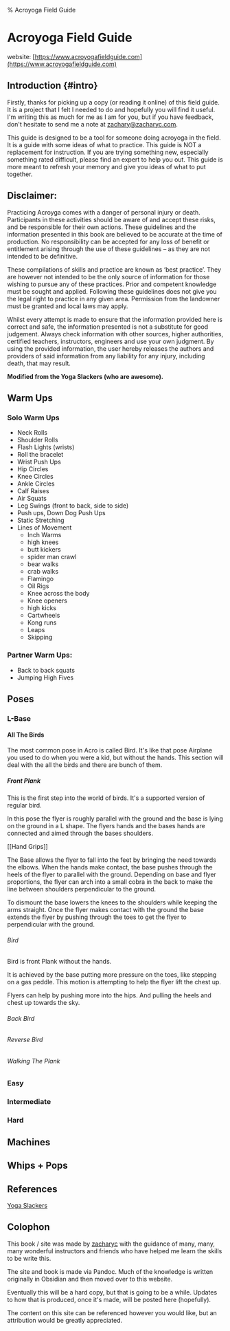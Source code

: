 % Acroyoga Field Guide

# Acroyoga Field Guide

website: [https://www.acroyogafieldguide.com](https://www.acroyogafieldguide.com)

## Introduction {#intro}

Firstly, thanks for picking up a copy (or reading it online) of this field guide. It is a project that I felt I needed to do and hopefully you will find it useful. I'm writing this as much for me as I am for you, but if you have feedback, don't hesitate to send me a note at zachary@zacharyc.com.

This guide is designed to be a tool for someone doing acroyoga in the field. It is a guide with some ideas of what to practice. This guide is NOT a replacement for instruction. If you are trying something new, especially something rated difficult, please find an expert to help you out. This guide is more meant to refresh your memory and give you ideas of what to put together.

## Disclaimer:

Practicing Acroyga comes with a danger of personal injury or death. Participants in these activities should be aware of and accept these risks, and be responsible for their own actions. These guidelines and the information presented in this book are believed to be accurate at the time of production. No responsibility can be accepted for any loss of benefit or entitlement arising through the use of these guidelines – as they are not intended to be definitive.

These compilations of skills and practice are known as ‘best practice’. They are however not intended to be the only source of information for those wishing to pursue any of these practices. Prior and competent knowledge must be sought and applied. Following these guidelines does not give you the legal right to practice in any given area. Permission from the landowner must be granted and local laws may apply.

Whilst every attempt is made to ensure that the information provided here is correct and safe, the information presented is not a substitute for good judgement. Always check information with other sources, higher authorities, certified teachers, instructors, engineers and use your own judgment. By using the provided information, the user hereby releases the authors and providers of said information from any liability for any injury, including death, that may result.

**Modified from the Yoga Slackers (who are awesome).**

## Warm Ups

### Solo Warm Ups

- Neck Rolls
- Shoulder Rolls
- Flash Lights (wrists)
- Roll the bracelet
- Wrist Push Ups
- Hip Circles
- Knee Circles
- Ankle Circles
- Calf Raises
- Air Squats
- Leg Swings (front to back, side to side)
- Push ups, Down Dog Push Ups
- Static Stretching
- Lines of Movement
  - Inch Warms
  - high knees
  - butt kickers
  - spider man crawl
  - bear walks
  - crab walks
  - Flamingo
  - Oil Rigs
  - Knee across the body
  - Knee openers
  - high kicks
  - Cartwheels
  - Kong runs
  - Leaps
  - Skipping

### Partner Warm Ups:

- Back to back squats
- Jumping High Fives

## Poses

### L-Base

#### All The Birds

The most common pose in Acro is called Bird. It's like that pose Airplane you used to do when you were a kid, but without the hands. This section will deal with the all the birds and there are bunch of them.

##### Front Plank

This is the first step into the world of birds. It's a supported version of regular bird.

In this pose the flyer is roughly parallel with the ground and the base is lying on the ground in a L shape. The flyers hands and the bases hands are connected and aimed through the bases shoulders.

[[Hand Grips]]

The Base allows the flyer to fall into the feet by bringing the need towards the elbows. When the hands make contact, the base pushes through the heels of the flyer to parallel with the ground. Depending on base and flyer proportions, the flyer can arch into a small cobra in the back to make the line between shoulders perpendicular to the ground.

To dismount the base lowers the knees to the shoulders while keeping the arms straight. Once the flyer makes contact with the ground the base extends the flyer by pushing through the toes to get the flyer to perpendicular with the ground.

###### Bird

Bird is front Plank without the hands.

It is achieved by the base putting more pressure on the toes, like stepping on a gas peddle. This motion is attempting to help the flyer lift the chest up.

Flyers can help by pushing more into the hips. And pulling the heels and chest up towards the sky.

###### Back Bird

###### Reverse Bird

###### Walking The Plank

### Easy

### Intermediate

### Hard

## Machines

## Whips + Pops

## References

[Yoga Slackers](https://yogaslackers.com)

## Colophon

This book / site was made by [zacharyc](https://www.zacharyc.com) with the guidance of many, many, many wonderful instructors and friends who have helped me learn the skills to be write this.

The site and book is made via Pandoc. Much of the knowledge is written originally in Obsidian and then moved over to this website.

Eventually this will be a hard copy, but that is going to be a while. Updates to how that is produced, once it's made, will be posted here (hopefully).

The content on this site can be referenced however you would like, but an attribution would be greatly appreciated.
